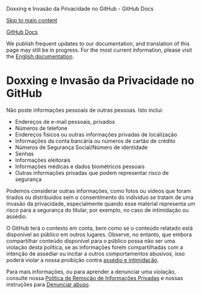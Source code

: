 Doxxing e Invasão da Privacidade no GitHub - GitHub Docs

[Skip to main content](#main-content)

[](/pt)[GitHub Docs](/pt)

We publish frequent updates to our documentation, and translation of this page may still be in progress. For the most current information, please visit the [English documentation](/en).

Doxxing e Invasão da Privacidade no GitHub
==========

Não poste informações pessoais de outras pessoas. Isto inclui:

* Endereços de e-mail pessoais, privados
* Números de telefone
* Endereços físicos ou outras informações privadas de localização
* Informações da conta bancária ou números de cartão de crédito
* Números de Segurança Social/Número de identidade
* Senhas
* Informações eleitorais
* Informações médicas e dados biométricos pessoais
* Outras informações privadas que podem representar risco de segurança

Podemos considerar outras informações, como fotos ou vídeos que foram tirados ou distribuídos sem o consentimento do indivíduo se tratam de uma invasão da privacidade, especialmente quando esse material representa um risco para a segurança do titular, por exemplo, no caso de intimidação ou assédio.

O GitHub terá o contexto em conta, bem como se o conteúdo relatado está disponível ao público em outros lugares. Observe, no entanto, que embora compartilhar conteúdo disponível para o público possa não ser uma violação desta política, se as informações forem compartilhadas com a intenção de assediar ou incitar a outros comportamentos abusivos, isso poderá violar a nossa proibição contra [assédio e intimidação](/pt/github/site-policy/github-bullying-and-harassment).

Para mais informações, ou para aprender a denunciar uma violação, consulte nossa [Política de Remoção de Informações Privadas](/pt/github/site-policy/github-private-information-removal-policy) e nossas instruções para [Denunciar abuso](/pt/communities/maintaining-your-safety-on-github/reporting-abuse-or-spam).

